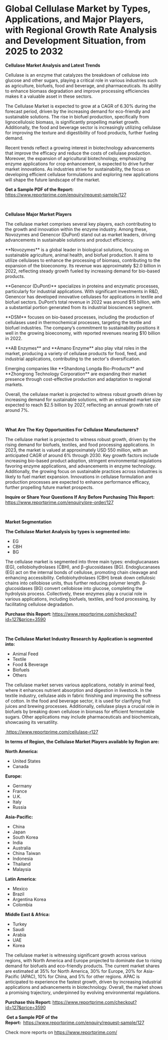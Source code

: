 <p><h1>Global Cellulase Market by Types, Applications, and Major Players, with Regional Growth Rate Analysis and Development Situation, from 2025 to 2032</h1></p><p><strong>Cellulase Market Analysis and Latest Trends</strong></p>
<p><p>Cellulase is an enzyme that catalyzes the breakdown of cellulose into glucose and other sugars, playing a critical role in various industries such as agriculture, biofuels, food and beverage, and pharmaceuticals. Its ability to enhance biomass degradation and improve processing efficiencies makes it a valuable asset in these sectors.</p><p>The Cellulase Market is expected to grow at a CAGR of 6.30% during the forecast period, driven by the increasing demand for eco-friendly and sustainable solutions. The rise in biofuel production, specifically from lignocellulosic biomass, is significantly propelling market growth. Additionally, the food and beverage sector is increasingly utilizing cellulase for improving the texture and digestibility of food products, further fueling demand.</p><p>Recent trends reflect a growing interest in biotechnology advancements that improve the efficacy and reduce the costs of cellulase production. Moreover, the expansion of agricultural biotechnology, emphasizing enzyme applications for crop enhancement, is expected to drive further market innovations. As industries strive for sustainability, the focus on developing efficient cellulase formulations and exploring new applications will shape the future landscape of the market.</p></p>
<p><strong>Get a Sample PDF of the Report:&nbsp;</strong> <a href="https://www.reportprime.com/enquiry/request-sample/127?utm_campaign=2482&utm_medium=2&utm_source=Github&utm_content=ia&utm_term=18032025&utm_id=cellulase">https://www.reportprime.com/enquiry/request-sample/127</a></p>
<p>&nbsp;</p>
<p><strong>Cellulase Major Market Players</strong></p>
<p><p>The cellulase market comprises several key players, each contributing to the growth and innovation within the enzyme industry. Among these, Novozymes and Genencor (DuPont) stand out as market leaders, driving advancements in sustainable solutions and product efficiency. </p><p>**Novozymes** is a global leader in biological solutions, focusing on sustainable agriculture, animal health, and biofuel production. It aims to utilize cellulases to enhance the processing of biomass, contributing to the expansion of the bioeconomy. Its revenue was approximately $2.0 billion in 2022, reflecting steady growth fueled by increasing demand for bio-based products.</p><p>**Genencor (DuPont)** specializes in proteins and enzymatic processes, particularly for industrial applications. With significant investments in R&D, Genencor has developed innovative cellulases for applications in textile and biofuel sectors. DuPont’s total revenue in 2022 was around $15 billion, with a substantial portion generated from its industrial biosciences segment.</p><p>**DSM** focuses on bio-based processes, including the production of cellulases used in thermochemical processes, targeting the textile and biofuel industries. The company’s commitment to sustainability positions it well in the growing bioeconomy, with reported revenues nearing $10 billion in 2022.</p><p>**AB Enzymes** and **Amano Enzyme** also play vital roles in the market, producing a variety of cellulase products for food, feed, and industrial applications, contributing to the sector's diversification. </p><p>Emerging companies like **Shandong Longda Bio-Products** and **Zhongrong Technology Corporation** are expanding their market presence through cost-effective production and adaptation to regional markets.</p><p>Overall, the cellulase market is projected to witness robust growth driven by increasing demand for sustainable solutions, with an estimated market size expected to reach $2.5 billion by 2027, reflecting an annual growth rate of around 7%.</p></p>
<p>&nbsp;</p>
<p><strong>What Are The Key Opportunities For Cellulase Manufacturers?</strong></p>
<p><p>The cellulase market is projected to witness robust growth, driven by the rising demand for biofuels, textiles, and food processing applications. In 2023, the market is valued at approximately USD 550 million, with an anticipated CAGR of around 6% through 2030. Key growth factors include increasing bio-based product adoption, stringent environmental regulations favoring enzyme applications, and advancements in enzyme technology. Additionally, the growing focus on sustainable practices across industries is likely to fuel market expansion. Innovations in cellulase formulation and production processes are expected to enhance performance efficacy, further propelling future market prospects.</p></p>
<p><strong>Inquire or Share Your Questions If Any Before Purchasing This Report:</strong> <a href="https://www.reportprime.com/enquiry/pre-order/127?utm_campaign=2482&utm_medium=2&utm_source=Github&utm_content=ia&utm_term=18032025&utm_id=cellulase">https://www.reportprime.com/enquiry/pre-order/127</a></p>
<p>&nbsp;</p>
<p><strong>Market Segmentation</strong></p>
<p><strong>The Cellulase Market Analysis by types is segmented into:</strong></p>
<p><ul><li>EG</li><li>CBH</li><li>BG</li></ul></p>
<p><p>The cellulase market is segmented into three main types: endoglucanases (EG), cellobiohydrolases (CBH), and β-glucosidases (BG). Endoglucanases (EG) act on the internal bonds of cellulose, promoting chain cleavage and enhancing accessibility. Cellobiohydrolases (CBH) break down cellulosic chains into cellobiose units, thus further reducing polymer length. β-glucosidases (BG) convert cellobiose into glucose, completing the hydrolysis process. Collectively, these enzymes play a crucial role in various applications, including biofuels, textiles, and food processing, by facilitating cellulose degradation.</p></p>
<p><strong>Purchase this Report:&nbsp;</strong><a href="https://www.reportprime.com/checkout?id=127&price=3590&utm_campaign=2482&utm_medium=2&utm_source=Github&utm_content=ia&utm_term=18032025&utm_id=cellulase">https://www.reportprime.com/checkout?id=127&price=3590</a></p>
<p>&nbsp;</p>
<p><strong>The Cellulase Market Industry Research by Application is segmented into:</strong></p>
<p><ul><li>Animal Feed</li><li>Textile</li><li>Food & Beverage</li><li>Biofuels</li><li>Others</li></ul></p>
<p><p>The cellulase market serves various applications, notably in animal feed, where it enhances nutrient absorption and digestion in livestock. In the textile industry, cellulase aids in fabric finishing and improving the softness of cotton. In the food and beverage sector, it is used for clarifying fruit juices and brewing processes. Additionally, cellulase plays a crucial role in biofuels by breaking down cellulose in biomass for efficient fermentable sugars. Other applications may include pharmaceuticals and biochemicals, showcasing its versatility.</p></p>
<p><a href="https://www.reportprime.com/cellulase-r127?utm_campaign=2482&utm_medium=2&utm_source=Github&utm_content=ia&utm_term=18032025&utm_id=cellulase">&nbsp;https://www.reportprime.com/cellulase-r127</a></p>
<p><strong>In terms of Region, the Cellulase Market Players available by Region are:</strong></p>
<p>
    <p> <strong> North America: </strong>
        <ul>
            <li>United States</li>
            <li>Canada</li>
        </ul>
        </p> 
    <p> <strong> Europe: </strong>
        <ul>
            <li>Germany</li>
            <li>France</li>
            <li>U.K.</li>
            <li>Italy</li>
            <li>Russia</li>
        </ul>
        </p> 
    <p> <strong> Asia-Pacific: </strong>
        <ul>
            <li>China</li>
            <li>Japan</li>
            <li>South Korea</li>
            <li>India</li>
            <li>Australia</li>
            <li>China Taiwan</li>
            <li>Indonesia</li>
            <li>Thailand</li>
            <li>Malaysia</li>
        </ul>
        </p> 
    <p> <strong> Latin America: </strong>
        <ul>
            <li>Mexico</li>
            <li>Brazil</li>
            <li>Argentina Korea</li>
            <li>Colombia</li>
        </ul>
        </p> 
    <p> <strong> Middle East & Africa: </strong>
        <ul>
            <li>Turkey</li>
            <li>Saudi</li>
            <li>Arabia</li>
            <li>UAE</li>
            <li>Korea</li>
        </ul>
    </p>
    </p>
<p><p>The cellulase market is witnessing significant growth across various regions, with North America and Europe projected to dominate due to rising demand for biofuels and eco-friendly products. The current market shares are estimated at 35% for North America, 30% for Europe, 20% for Asia-Pacific (APAC), 10% for China, and 5% for other regions. APAC is anticipated to experience the fastest growth, driven by increasing industrial applications and advancements in biotechnology. Overall, the market shows a promising trajectory, underpinned by evolving environmental regulations.</p></p>
<p><strong>Purchase this Report: </strong><a href="https://www.reportprime.com/checkout?id=127&price=3590&utm_campaign=2482&utm_medium=2&utm_source=Github&utm_content=ia&utm_term=18032025&utm_id=cellulase">https://www.reportprime.com/checkout?id=127&price=3590</a></p>
<p>&nbsp;<strong>Get a Sample PDF of the Report:&nbsp;&nbsp;</strong><a href="https://www.reportprime.com/enquiry/request-sample/127?utm_campaign=2482&utm_medium=2&utm_source=Github&utm_content=ia&utm_term=18032025&utm_id=cellulase">https://www.reportprime.com/enquiry/request-sample/127</a></p>
<p><strong></strong></p>
<p>Check more reports on <a href="https://www.reportprime.com/?utm_campaign=2482&utm_medium=2&utm_source=Github&utm_content=ia&utm_term=18032025&utm_id=cellulase">https://www.reportprime.com/</a></p>